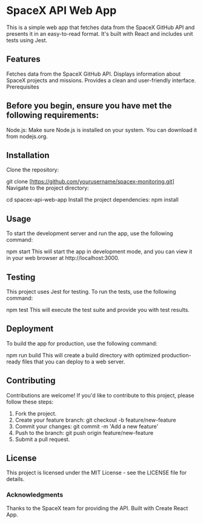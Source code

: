# SpaceX API Web App
This is a simple web app that fetches data from the SpaceX GitHub API and presents it in an easy-to-read format. It's built with React and includes unit tests using Jest.

## Features
Fetches data from the SpaceX GitHub API.
Displays information about SpaceX projects and missions.
Provides a clean and user-friendly interface.
Prerequisites

## Before you begin, ensure you have met the following requirements:

Node.js: Make sure Node.js is installed on your system. You can download it from nodejs.org.

## Installation
Clone the repository:

git clone [https://github.com/yourusername/spacex-monitoring.git]
Navigate to the project directory:

cd spacex-api-web-app
Install the project dependencies:
npm install

## Usage
To start the development server and run the app, use the following command:

npm start
This will start the app in development mode, and you can view it in your web browser at http://localhost:3000.

## Testing
This project uses Jest for testing. To run the tests, use the following command:

npm test
This will execute the test suite and provide you with test results.

## Deployment
To build the app for production, use the following command:

npm run build
This will create a build directory with optimized production-ready files that you can deploy to a web server.

## Contributing
Contributions are welcome! If you'd like to contribute to this project, please follow these steps:

1. Fork the project.
2. Create your feature branch: git checkout -b feature/new-feature
3. Commit your changes: git commit -m 'Add a new feature'
4. Push to the branch: git push origin feature/new-feature
5. Submit a pull request.

## License
This project is licensed under the MIT License - see the LICENSE file for details.

### Acknowledgments
Thanks to the SpaceX team for providing the API.
Built with Create React App.
